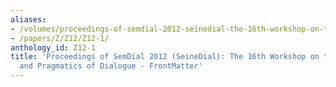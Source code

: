 ```yaml
---
aliases:
- /volumes/proceedings-of-semdial-2012-seinedial-the-16th-workshop-on-the-semantics-and-pragmatics-of-dialogue-frontmatter/
- /papers/Z/Z12/Z12-1/
anthology_id: Z12-1
title: 'Proceedings of SemDial 2012 (SeineDial): The 16th Workshop on the Semantics
  and Pragmatics of Dialogue - FrontMatter'
---
```


